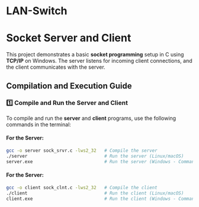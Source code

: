# LAN-Switch

# Socket Server and Client

This project demonstrates a basic **socket programming** setup in C using **TCP/IP** on Windows. The server listens for incoming client connections, and the client communicates with the server.

## Compilation and Execution Guide

### 1️⃣ Compile and Run the Server and Client

To compile and run the **server** and **client** programs, use the following commands in the terminal:

#### **For the Server:**

```bash
gcc -o server sock_srvr.c -lws2_32   # Compile the server
./server                             # Run the server (Linux/macOS)
server.exe                           # Run the server (Windows - Command Prompt)
```
#### **For the Server:**

```bash
gcc -o client sock_clnt.c -lws2_32   # Compile the client
./client                             # Run the client (Linux/macOS)
client.exe                           # Run the client (Windows - Command Prompt)
```
